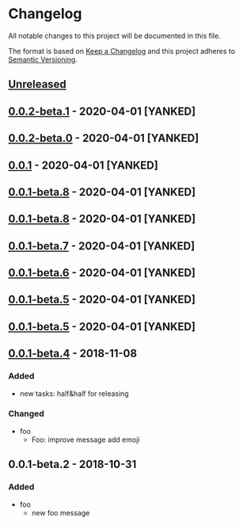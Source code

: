 # Changelog
All notable changes to this project will be documented in this file.

The format is based on [Keep a Changelog](http://keepachangelog.com/en/1.0.0/)
and this project adheres to [Semantic Versioning](http://semver.org/spec/v2.0.0.html).

## [Unreleased]

## [0.0.2-beta.1] - 2020-04-01 [YANKED]

## [0.0.2-beta.0] - 2020-04-01 [YANKED]

## [0.0.1] - 2020-04-01 [YANKED]

## [0.0.1-beta.8] - 2020-04-01 [YANKED]

## [0.0.1-beta.8] - 2020-04-01 [YANKED]

## [0.0.1-beta.7] - 2020-04-01 [YANKED]

## [0.0.1-beta.6] - 2020-04-01 [YANKED]

## [0.0.1-beta.5] - 2020-04-01 [YANKED]

## [0.0.1-beta.5] - 2020-04-01 [YANKED]

## [0.0.1-beta.4] - 2018-11-08
### Added
- new tasks: half&half for releasing

### Changed
- foo
  - Foo: improve message add emoji

## 0.0.1-beta.2 - 2018-10-31
### Added
- foo
  - new foo message

[unreleased]: https://github.com/:dewen/lerna-travis-demo/compare/v0.0.2-beta.1...HEAD
[0.0.2-beta.1]: https://github.com/:dewen/lerna-travis-demo/compare/v0.0.2-beta.0...v0.0.2-beta.1
[0.0.2-beta.0]: https://github.com/:dewen/lerna-travis-demo/compare/v0.0.1...v0.0.2-beta.0
[0.0.1]: https://github.com/:dewen/lerna-travis-demo/compare/v0.0.1-beta.8...v0.0.1
[0.0.1-beta.8]: https://github.com/:dewen/lerna-travis-demo/compare/v0.0.1-beta.8...v0.0.1-beta.8
[0.0.1-beta.8]: https://github.com/:dewen/lerna-travis-demo/compare/v0.0.1-beta.7...v0.0.1-beta.8
[0.0.1-beta.7]: https://github.com/:dewen/lerna-travis-demo/compare/v0.0.1-beta.6...v0.0.1-beta.7
[0.0.1-beta.6]: https://github.com/:dewen/lerna-travis-demo/compare/v0.0.1-beta.5...v0.0.1-beta.6
[0.0.1-beta.5]: https://github.com/:dewen/lerna-travis-demo/compare/v0.0.1-beta.5...v0.0.1-beta.5
[0.0.1-beta.5]: https://github.com/geut/lerna-travis-demo/compare/v0.0.1-beta.4...v0.0.1-beta.5
[0.0.1-beta.4]: https://github.com/geut/lerna-travis-demo/compare/v0.0.1-beta.2...v0.0.1-beta.4
